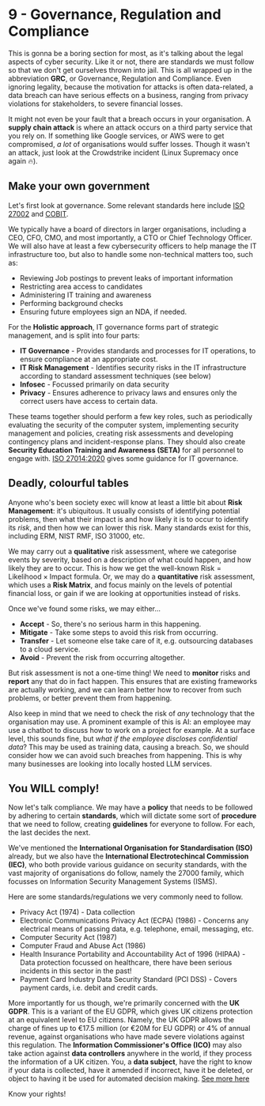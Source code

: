 # 9 - Governance, Regulation and Compliance

This is gonna be a boring section for most, as it's talking about the legal aspects of cyber security. Like it or not, there are standards we must follow so that we don't get ourselves thrown into jail. This is all wrapped up in the abbreviation **GRC**, or Governance, Regulation and Compliance. Even ignoring legality, because the motivation for attacks is often data-related, a data breach can have serious effects on a business, ranging from privacy violations for stakeholders, to severe financial losses.

It might not even be your fault that a breach occurs in your organisation. A **supply chain attack** is where an attack occurs on a third party service that you rely on. If something like Google services, or AWS were to get compromised, *a lot* of organisations would suffer losses. Though it wasn't an attack, just look at the Crowdstrike incident (Linux Supremacy once again :fire:).

## Make your own government

Let's first look at governance. Some relevant standards here include [ISO 27002](https://www.iso.org/obp/ui/en/#iso:std:iso-iec:27002:ed-3:v2:en) and [COBIT](https://www.isaca.org/resources/cobit).

We typically have a board of directors in larger organisations, including a CEO, CFO, CMO, and most importantly, a CTO or Chief Technology Officer. We will also have at least a few cybersecurity officers to help manage the IT infrastructure too, but also to handle some non-technical matters too, such as:

- Reviewing Job postings to prevent leaks of important information
- Restricting area access to candidates
- Administering IT training and awareness
- Performing background checks
- Ensuring future employees sign an NDA, if needed.

For the **Holistic approach**, IT governance forms part of strategic management, and is split into four parts:

- **IT Governance** - Provides standards and processes for IT operations, to ensure compliance at an appropriate cost.
- **IT Risk Management** - Identifies security risks in the IT infrastructure according to standard assessment techniques (see below)
- **Infosec** - Focussed primarily on data security
- **Privacy** - Ensures adherence to privacy laws and ensures only the correct users have access to certain data.

These teams together should perform a few key roles, such as periodically evaluating the security of the computer system, implementing security management and policies, creating risk assessments and developing contingency plans and incident-response plans. They should also create **Security Education Training and Awareness (SETA)** for all personnel to engage with. [ISO 27014:2020](https://www.iso.org/standard/74046.html) gives some guidance for IT governance.

## Deadly, colourful tables

Anyone who's been society exec will know at least a little bit about **Risk Management**: it's ubiquitous. It usually consists of identifying potential problems, then what their impact is and how likely it is to occur to identify its *risk*, and then how we can lower this risk. Many standards exist for this, including ERM, NIST RMF, ISO 31000, etc.

We may carry out a **qualitative** risk assessment, where we categorise events by severity, based on a description of what could happen, and how likely they are to occur. This is how we get the well-known $\text{Risk} = \text{Likelihood} \times \text{Impact}$ formula. Or, we may do a **quantitative** risk assessment, which uses a **Risk Matrix**, and focus mainly on the levels of potential financial loss, or gain if we are looking at opportunities instead of risks.

Once we've found some risks, we may either...

- **Accept** - So, there's no serious harm in this happening.
- **Mitigate** - Take some steps to avoid this risk from occurring.
- **Transfer** - Let someone else take care of it, e.g. outsourcing databases to a cloud service.
- **Avoid** - Prevent the risk from occurring altogether.

But risk assessment is not a one-time thing! We need to **monitor** risks and **report** any that do in fact happen. This ensures that are existing frameworks are actually working, and we can learn better how to recover from such problems, or better prevent them from happening.

Also keep in mind that we need to check the risk of *any* technology that the organisation may use. A prominent example of this is AI: an employee may use a chatbot to discuss how to work on a project for example. At a surface level, this sounds fine, but *what if the employee discloses confidential data*? This may be used as training data, causing a breach. So, we should consider how we can avoid such breaches from happening. This is why many businesses are looking into locally hosted LLM services.

## You WILL comply!

Now let's talk compliance. We may have a **policy** that needs to be followed by adhering to certain **standards**, which will dictate some sort of **procedure** that we need to follow, creating **guidelines** for everyone to follow. For each, the last decides the next.

We've mentioned the **International Organisation for Standardisation (ISO)** already, but we also have the **International Electrotechincal Commission (IEC)**, who both provide various guidance on security standards, with the vast majority of organisations do follow, namely the 27000 family, which focusses on Information Security Management Systems (ISMS).

Here are some standards/regulations we very commonly need to follow.

- Privacy Act (1974) - Data collection
- Electronic Communications Privacy Act (ECPA) (1986) - Concerns any electrical means of passing data, e.g. telephone, email, messaging, etc.
- Computer Security Act (1987)
- Computer Fraud and Abuse Act (1986)
- Health Insurance Portability and Accountability Act of 1996 (HIPAA) - Data protection focussed on healthcare, there have been serious incidents in this sector in the past!
- Payment Card Industry Data Security Standard (PCI DSS) - Covers payment cards, i.e. debit and credit cards.

More importantly for us though, we're primarily concerned with the **UK GDPR**. This is a variant of the EU GDPR, which gives UK citizens protection at an equivalent level to EU citizens. Namely, the UK GDPR allows the charge of fines up to €17.5 million (or €20M for EU GDPR) or 4% of annual revenue, against organisations who have made severe violations against this regulation. The **Information Commissioner's Office (ICO)** may also take action against **data controllers** anywhere in the world, if they process the information of a UK citizen. You, a **data subject**, have the right to know if your data is collected, have it amended if incorrect, have it be deleted, or object to having it be used for automated decision making. [See more here](https://www.gov.uk/government/publications/data-subject-rights/data-subject-rights)

Know your rights!